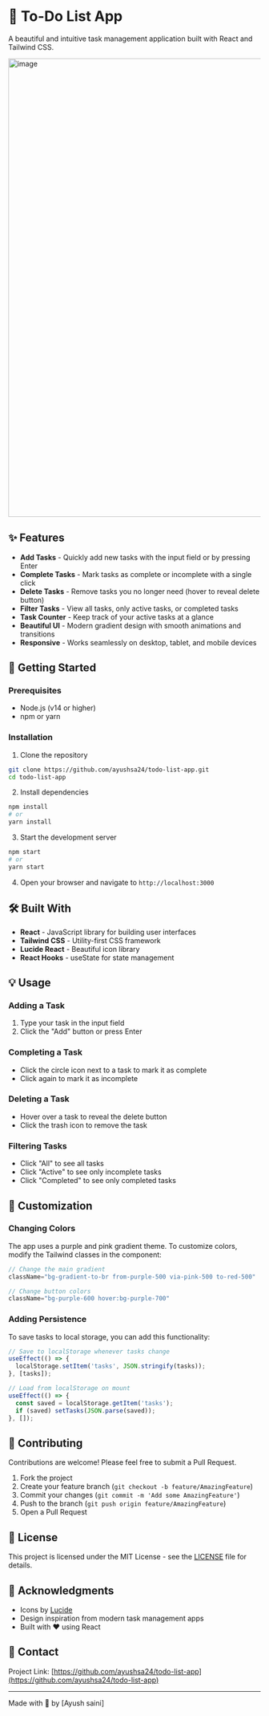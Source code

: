 # 📝 To-Do List App

A beautiful and intuitive task management application built with React and Tailwind CSS.

<img width="1316" height="914" alt="image" src="https://github.com/user-attachments/assets/5c637c13-5711-4e51-a6bb-cdcfc402d746" />

## ✨ Features

- **Add Tasks** - Quickly add new tasks with the input field or by pressing Enter
- **Complete Tasks** - Mark tasks as complete or incomplete with a single click
- **Delete Tasks** - Remove tasks you no longer need (hover to reveal delete button)
- **Filter Tasks** - View all tasks, only active tasks, or completed tasks
- **Task Counter** - Keep track of your active tasks at a glance
- **Beautiful UI** - Modern gradient design with smooth animations and transitions
- **Responsive** - Works seamlessly on desktop, tablet, and mobile devices

## 🚀 Getting Started

### Prerequisites

- Node.js (v14 or higher)
- npm or yarn

### Installation

1. Clone the repository
```bash
git clone https://github.com/ayushsa24/todo-list-app.git
cd todo-list-app
```

2. Install dependencies
```bash
npm install
# or
yarn install
```

3. Start the development server
```bash
npm start
# or
yarn start
```

4. Open your browser and navigate to `http://localhost:3000`

## 🛠️ Built With

- **React** - JavaScript library for building user interfaces
- **Tailwind CSS** - Utility-first CSS framework
- **Lucide React** - Beautiful icon library
- **React Hooks** - useState for state management

## 💡 Usage

### Adding a Task
1. Type your task in the input field
2. Click the "Add" button or press Enter

### Completing a Task
- Click the circle icon next to a task to mark it as complete
- Click again to mark it as incomplete

### Deleting a Task
- Hover over a task to reveal the delete button
- Click the trash icon to remove the task

### Filtering Tasks
- Click "All" to see all tasks
- Click "Active" to see only incomplete tasks
- Click "Completed" to see only completed tasks

## 🎨 Customization

### Changing Colors

The app uses a purple and pink gradient theme. To customize colors, modify the Tailwind classes in the component:

```jsx
// Change the main gradient
className="bg-gradient-to-br from-purple-500 via-pink-500 to-red-500"

// Change button colors
className="bg-purple-600 hover:bg-purple-700"
```

### Adding Persistence

To save tasks to local storage, you can add this functionality:

```jsx
// Save to localStorage whenever tasks change
useEffect(() => {
  localStorage.setItem('tasks', JSON.stringify(tasks));
}, [tasks]);

// Load from localStorage on mount
useEffect(() => {
  const saved = localStorage.getItem('tasks');
  if (saved) setTasks(JSON.parse(saved));
}, []);
```

## 🤝 Contributing

Contributions are welcome! Please feel free to submit a Pull Request.

1. Fork the project
2. Create your feature branch (`git checkout -b feature/AmazingFeature`)
3. Commit your changes (`git commit -m 'Add some AmazingFeature'`)
4. Push to the branch (`git push origin feature/AmazingFeature`)
5. Open a Pull Request

## 📝 License

This project is licensed under the MIT License - see the [LICENSE](LICENSE) file for details.

## 🙏 Acknowledgments

- Icons by [Lucide](https://lucide.dev/)
- Design inspiration from modern task management apps
- Built with ❤️ using React

## 📧 Contact

Project Link: [https://github.com/ayushsa24/todo-list-app](https://github.com/ayushsa24/todo-list-app)

---

Made with 💜 by [Ayush saini]
